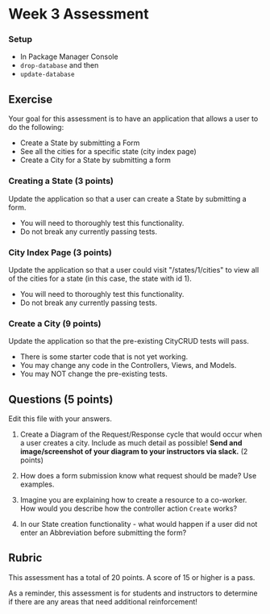 # Week 3 Assessment

### Setup
* In Package Manager Console
* `drop-database` and then
* `update-database`

## Exercise

Your goal for this assessment is to have an application that allows a user to do the following:
* Create a State by submitting a Form
* See all the cities for a specific state (city index page)
* Create a City for a State by submitting a form

### Creating a State (3 points)

Update the application so that a user can create a State by submitting a form.
* You will need to thoroughly test this functionality. 
* Do not break any currently passing tests.

### City Index Page (3 points)

Update the application so that a user could visit "/states/1/cities" to view all of the cities for a state (in this case, the state with id 1).
* You will need to thoroughly test this functionality. 
* Do not break any currently passing tests.

### Create a City (9 points)

Update the application so that the pre-existing CityCRUD tests will pass.
* There is some starter code that is not yet working.
* You may change any code in the Controllers, Views, and Models.
* You may NOT change the pre-existing tests.

## Questions (5 points)

Edit this file with your answers.

1. Create a Diagram of the Request/Response cycle that would occur when a user creates a city.  Include as much detail as possible!  **Send and image/screenshot of your diagram to your instructors via slack.** (2 points)

2. How does a form submission know what request should be made? Use examples.

3. Imagine you are explaining how to create a resource to a co-worker.  How would you describe how the controller action `Create` works?

4. In our State creation functionality - what would happen if a user did not enter an Abbreviation before submitting the form?


## Rubric

This assessment has a total of 20 points.  A score of 15 or higher is a pass.

As a reminder, this assessment is for students and instructors to determine if there are any areas that need additional reinforcement!
